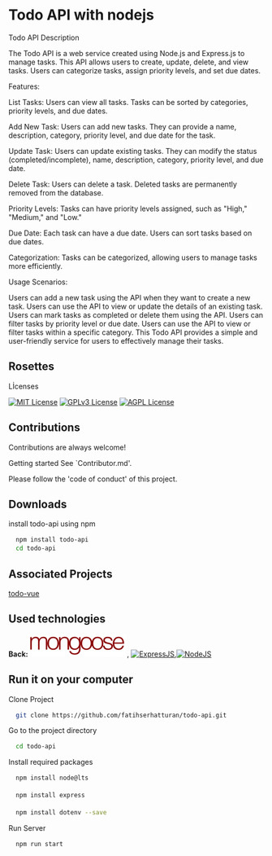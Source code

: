 
# Todo API with nodejs


Todo API Description

The Todo API is a web service created using Node.js and Express.js to manage tasks. This API allows users to create, update, delete, and view tasks. Users can categorize tasks, assign priority levels, and set due dates.

Features:

List Tasks: Users can view all tasks. Tasks can be sorted by categories, priority levels, and due dates.

Add New Task: Users can add new tasks. They can provide a name, description, category, priority level, and due date for the task.

Update Task: Users can update existing tasks. They can modify the status (completed/incomplete), name, description, category, priority level, and due date.

Delete Task: Users can delete a task. Deleted tasks are permanently removed from the database.

Priority Levels: Tasks can have priority levels assigned, such as "High," "Medium," and "Low."

Due Date: Each task can have a due date. Users can sort tasks based on due dates.

Categorization: Tasks can be categorized, allowing users to manage tasks more efficiently.

Usage Scenarios:

Users can add a new task using the API when they want to create a new task.
Users can use the API to view or update the details of an existing task.
Users can mark tasks as completed or delete them using the API.
Users can filter tasks by priority level or due date.
Users can use the API to view or filter tasks within a specific category.
This Todo API provides a simple and user-friendly service for users to effectively manage their tasks.


## Rosettes

Lİcenses

[![MIT License](https://img.shields.io/badge/License-MIT-green.svg)](https://choosealicense.com/licenses/mit/)
[![GPLv3 License](https://img.shields.io/badge/License-GPL%20v3-yellow.svg)](https://opensource.org/licenses/)
[![AGPL License](https://img.shields.io/badge/license-AGPL-blue.svg)](http://www.gnu.org/licenses/agpl-3.0)

  
## Contributions


Contributions are always welcome!

Getting started See `Contributor.md'.

Please follow the 'code of conduct' of this project.

  
## Downloads 

install todo-api using npm

```bash 
  npm install todo-api
  cd todo-api
```
    
## Associated Projects



[todo-vue](https://github.com/fatihserhatturan/todoApp-vue)

  
## Used technologies

**Back:**[![Monogoose](https://github.com/MarioTerron/logo-images/blob/master/logos/mongoose.png)](http://mongoosejs.com/), [![ExpressJS](https://github.com/MarioTerron/logo-images/blob/master/logos/expressjs.png)](http://expressjs.com///),[![NodeJS](https://github.com/FransLopez/logo-images/blob/master/logos/nodejs.png)](https://nodejs.org/)

  
## Run it on your computer


Clone Project

```bash
  git clone https://github.com/fatihserhatturan/todo-api.git
```

Go to the project directory

```bash
  cd todo-api
```


Install required packages

```bash
  npm install node@lts

  npm install express

  npm install dotenv --save
```

Run Server

```bash
  npm run start
```

  

